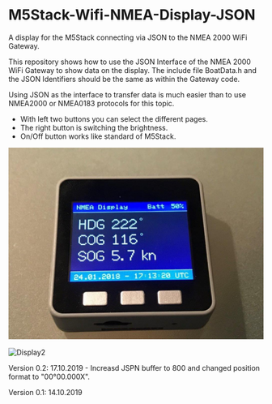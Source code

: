 # M5Stack-Wifi-NMEA-Display-JSON
A display for the M5Stack connecting via JSON to the NMEA 2000 WiFi Gateway.

This repository shows how to use the JSON Interface of the NMEA 2000 WiFi Gateway to show data on the display.
The include file BoatData.h and the JSON Identifiers should be the same as within the Gateway code.

Using JSON as the interface to transfer data is much easier than to use NMEA2000 or NMEA0183 protocols for this topic.

- With left two buttons you can select the different pages.
- The right button is switching the brightness.
- On/Off button works like standard of M5Stack.

![Display1](https://github.com/AK-Homberger/M5Stack-Wifi-NMEA-Diaplay-JSON/blob/master/IMG_1149-1.jpg)

![Display2](https://github.com/AK-Homberger/M5Stack-Wifi-NMEA-Display-JSON/blob/master/IMG_1150.jpg)

Version 0.2: 17.10.2019 - Increasd JSPN buffer to 800 and changed position format to "00°00.000X".

Version 0.1: 14.10.2019
